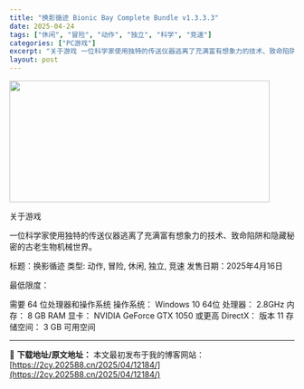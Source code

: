 ```yaml
---
title: "换影循迹 Bionic Bay Complete Bundle v1.3.3.3"
date: 2025-04-24
tags: ["休闲", "冒险", "动作", "独立", "科学", "竞速"]
categories: ["PC游戏"]
excerpt: "关于游戏 一位科学家使用独特的传送仪器逃离了充满富有想象力的技术、致命陷阱和隐藏秘密的古老生物机械世界。 标题：换影循迹 类型: 动作, 冒险, 休闲, 独立, 竞速 发售日期：2025年4月16日 最低限度： 需要 64 位处理器和操作系统 操作系统： Windows 10 64位 处理器： 2.&hellip;"
layout: post
---
```


<img class="aligncenter size-full wp-image-12163" src="https://2cy.202588.cn/wp-content/uploads/2025/04/2025042407563782.webp" alt="" width="460" height="215" />

关于游戏

一位科学家使用独特的传送仪器逃离了充满富有想象力的技术、致命陷阱和隐藏秘密的古老生物机械世界。

标题：换影循迹
类型: 动作, 冒险, 休闲, 独立, 竞速
发售日期：2025年4月16日

最低限度：

需要 64 位处理器和操作系统
操作系统： Windows 10 64位
处理器： 2.8GHz
内存： 8 GB RAM
显卡： NVIDIA GeForce GTX 1050 或更高
DirectX： 版本 11
存储空间： 3 GB 可用空间

---
📖 **下载地址/原文地址：** 本文最初发布于我的博客网站：[https://2cy.202588.cn/2025/04/12184/](https://2cy.202588.cn/2025/04/12184/)
